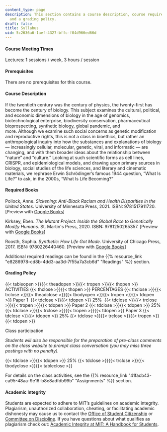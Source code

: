 ```yaml
---
content_type: page
description: This section contains a course description, course requirements, readings,
  and a grading policy.
draft: false
title: Syllabus
uid: 5c2636a6-1aef-4327-bffc-f04d966ed66d
---
```

#### Course Meeting Times

Lectures: 1 sessions / week, 3 hours / session

#### Prerequisites

There are no prerequisites for this course.

#### Course Description

If the twentieth century was the century of physics, the twenty-first has become the century of biology. This subject examines the cultural, political, and economic dimensions of biology in the age of genomics, biotechnological enterprise, biodiversity conservation, pharmaceutical bioprospecting, synthetic biology, global pandemic, and        
more. Although we examine such social concerns as genetic modification and reproductive rights, this is not a class in bioethics, but rather an anthropological inquiry into how the substances and explanations of biology — increasingly cellular, molecular, genetic, viral, and informatic — are changing, and with them broader ideas about the relationship between “nature” and “culture.” Looking at such scientific forms as cell lines, CRISPR, and epidemiological models, and drawing upon primary sources in biology, social studies of the life sciences, and literary and cinematic materials, we rephrase Erwin Schrödinger’s famous 1944 question, “What Is Life?” to ask, in the 2000s, “What Is Life Becoming?”

#### Required Books

Pollock, Anne. *Sickening: Anti-Black Racism and Health Disparities in the United States*. University of Minnesota Press, 2021. ISBN: ‎9781517911720. \[Preview with [Google Books](https://www.google.com/books/edition/Sickening/HzU4EAAAQBAJ?hl=en&gbpv=1)\]

Kirksey, Eben. *The Mutant Project: Inside the Global Race to Genetically Modify Humans*. St. Martin's Press, 2020. ISBN: ‎9781250265357. \[Preview with [Google Books](https://www.google.com/books/edition/The_Mutant_Project/RS_QDwAAQBAJ?hl=en&gbpv=1)\]

Roosth, Sophia. *Synthetic: How Life Got Made*. University of Chicago Press, 2017. ISBN: ‎9780226440460. \[Preview with [Google Books](https://www.google.com/books/edition/Synthetic/4ZUtDwAAQBAJ?hl=en&gbpv=1)\]

Additional required readings can be found in the {{% resource_link "e8286978-cd8b-4dd3-aa3d-7f55a7a3cb6d" "Readings" %}} section.

#### Grading Policy

{{< tableopen >}}{{< theadopen >}}{{< tropen >}}{{< thopen >}}
ACTIVITIES
{{< thclose >}}{{< thopen >}}
PERCENTAGES
{{< thclose >}}{{< trclose >}}{{< theadclose >}}{{< tbodyopen >}}{{< tropen >}}{{< tdopen >}}
Paper 1 
{{< tdclose >}}{{< tdopen >}}
25% 
{{< tdclose >}}{{< trclose >}}{{< tropen >}}{{< tdopen >}}
Paper 2
{{< tdclose >}}{{< tdopen >}}
25%
{{< tdclose >}}{{< trclose >}}{{< tropen >}}{{< tdopen >}}
Paper 3
{{< tdclose >}}{{< tdopen >}}
25%
{{< tdclose >}}{{< trclose >}}{{< tropen >}}{{< tdopen >}}

Class participation

*Students will also be responsible for the preparation of pre-class comments on the class website to prompt class conversation (you may miss three postings with no penalty).*

{{< tdclose >}}{{< tdopen >}}
25%
{{< tdclose >}}{{< trclose >}}{{< tbodyclose >}}{{< tableclose >}}

For details on the class activities, see the {{% resource_link "41facb43-ca95-48aa-9e16-b8e8adfdb99b" "Assignments" %}} section.

#### Academic Integrity

Students are expected to adhere to MIT’s guidelines on academic integrity. Plagiarism, unauthorized collaboration, cheating, or facilitating academic dishonesty may cause us to contact the [Office of Student Citizenship](http://mit.edu/discipline/transfered%20to%20citizenship/) or [Committee on Discipline](http://cod.mit.edu/). If you have questions about what qualifies as plagiarism check out: [Academic Integrity at MIT: A Handbook for Students](http://integrity.mit.edu/).